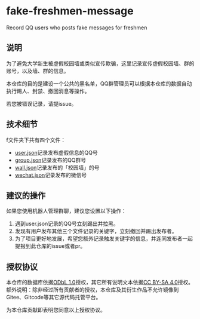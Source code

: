 # fake-freshmen-message
Record QQ users who posts fake messages for freshmen

## 说明
为了避免大学新生被虚假校园墙或类似宣传欺骗，这里记录宣传虚假校园墙、群的账号，以及墙、群的信息。

本仓库的目的是建设一个公共的黑名单，QQ群管理员可以根据本仓库的数据自动执行踢人、封禁、撤回消息等操作。

若您被错误记录，请提issue。

## 技术细节
f文件夹下共有四个文件：
- [user.json](/f/user.json)记录发布虚假信息的QQ号
- [group.json](/f/group.json)记录发布的QQ群号
- [wall.json](/f/wall.json)记录发布的「校园墙」的号
- [wechat.json](/f/wechat.json)记录发布的微信号

## 建议的操作
如果您使用机器人管理群聊，建议您设置以下操作：

1. 遇到user.json记录的QQ号立刻踢出并拉黑。
2. 发现有用户发布其他三个文件记录的关键字，立刻撤回并踢出发布者。
3. 为了项目更好地发展，希望您额外记录触发关键字的信息，并连同发布者一起提报到此仓库的issue或者pr。

## 授权协议
本仓库的数据库依据[ODbL 1.0](LICENSE)授权，其它所有说明文本依据[CC BY-SA 4.0](LICENSE-text)授权。额外说明：除非经过所有贡献者的授权，本仓库及其衍生作品不允许镜像到Gitee、Gitcode等其它源代码托管平台。

为本仓库贡献即表明您同意以上授权协议。
